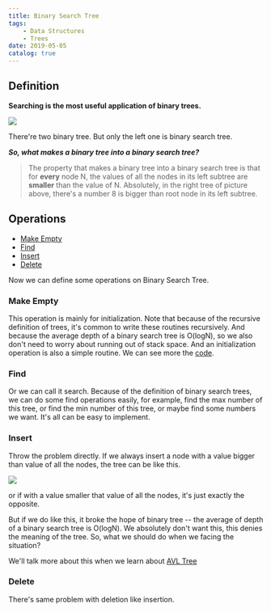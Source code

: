 ```yaml
---
title: Binary Search Tree
tags:
    - Data Structures
    - Trees
date: 2019-05-05
catalog: true
---
```


## Definition

**Searching is the most useful application of binary trees.**

![](https://sherlockblaze.com/resources/img/cs/trees/what_is_binary_search_tree.png)

There're two binary tree. But only the left one is binary search tree.

***So, what makes a binary tree into a binary search tree?***

> The property that makes a binary tree into a binary search tree is that for **every** node N, the values of all the nodes in its left subtree are **smaller** than the value of N.
> Absolutely, in the right tree of picture above, there's a number 8 is bigger than root node in its left subtree.

## Operations

- [Make Empty](#make-empty)
- [Find](#find)
- [Insert](#Insert)
- [Delete](#Delete)

Now we can define some operations on Binary Search Tree.

### Make Empty

This operation is mainly for initialization. Note that because of the recursive definition of trees, it's common to write these routines recursively. And because the average depth of a binary search tree is O(logN), so we also don't need to worry about running out of stack space. And an initialization operation is also a simple routine. We can see more the [code](../../trees/binary_search_trees.h).

### Find

Or we can call it search. Because of the definition of binary search trees, we can do some find operations easily, for example, find the max number of this tree, or find the min number of this tree, or maybe find some numbers we want. It's all can be easy to implement.

### Insert

Throw the problem directly. If we always insert a node with a value bigger than value of all the nodes,  the tree can be like this.

![](https://sherlockblaze.com/resources/img/cs/trees/tree_with_2_much_big_value.png)

or if with a value smaller that value of all the nodes, it's just exactly the opposite.

But if we do like this, it broke the hope of binary tree -- the average of depth of a binary search tree is O(logN). We absolutely don't want this, this denies the meaning of the tree. So, what we should do when we facing the situation?

We'll talk more about this when we learn about [AVL Tree](https://sherlockblaze.com/2019/05/05/basic/data-structure/trees/Avl-Tree/)

### Delete

There's same problem with deletion like insertion.

